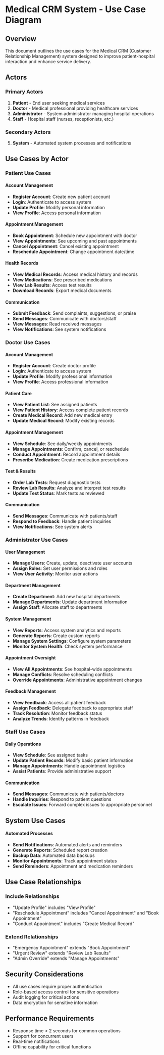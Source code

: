 # Medical CRM System - Use Case Diagram

## Overview

This document outlines the use cases for the Medical CRM (Customer Relationship Management) system designed to improve patient-hospital interaction and enhance service delivery.

## Actors

### Primary Actors

1. **Patient** - End user seeking medical services
2. **Doctor** - Medical professional providing healthcare services
3. **Administrator** - System administrator managing hospital operations
4. **Staff** - Hospital staff (nurses, receptionists, etc.)

### Secondary Actors

5. **System** - Automated system processes and notifications

## Use Cases by Actor

### Patient Use Cases

#### Account Management

- **Register Account**: Create new patient account
- **Login**: Authenticate to access system
- **Update Profile**: Modify personal information
- **View Profile**: Access personal information

#### Appointment Management

- **Book Appointment**: Schedule new appointment with doctor
- **View Appointments**: See upcoming and past appointments
- **Cancel Appointment**: Cancel existing appointment
- **Reschedule Appointment**: Change appointment date/time

#### Health Records

- **View Medical Records**: Access medical history and records
- **View Medications**: See prescribed medications
- **View Lab Results**: Access test results
- **Download Records**: Export medical documents

#### Communication

- **Submit Feedback**: Send complaints, suggestions, or praise
- **Send Messages**: Communicate with doctors/staff
- **View Messages**: Read received messages
- **View Notifications**: See system notifications

### Doctor Use Cases

#### Account Management

- **Register Account**: Create doctor profile
- **Login**: Authenticate to access system
- **Update Profile**: Modify professional information
- **View Profile**: Access professional information

#### Patient Care

- **View Patient List**: See assigned patients
- **View Patient History**: Access complete patient records
- **Create Medical Record**: Add new medical entry
- **Update Medical Record**: Modify existing records

#### Appointment Management

- **View Schedule**: See daily/weekly appointments
- **Manage Appointments**: Confirm, cancel, or reschedule
- **Conduct Appointment**: Record appointment details
- **Prescribe Medication**: Create medication prescriptions

#### Test & Results

- **Order Lab Tests**: Request diagnostic tests
- **Review Lab Results**: Analyze and interpret test results
- **Update Test Status**: Mark tests as reviewed

#### Communication

- **Send Messages**: Communicate with patients/staff
- **Respond to Feedback**: Handle patient inquiries
- **View Notifications**: See system alerts

### Administrator Use Cases

#### User Management

- **Manage Users**: Create, update, deactivate user accounts
- **Assign Roles**: Set user permissions and roles
- **View User Activity**: Monitor user actions

#### Department Management

- **Create Department**: Add new hospital departments
- **Manage Departments**: Update department information
- **Assign Staff**: Allocate staff to departments

#### System Management

- **View Reports**: Access system analytics and reports
- **Generate Reports**: Create custom reports
- **Manage System Settings**: Configure system parameters
- **Monitor System Health**: Check system performance

#### Appointment Oversight

- **View All Appointments**: See hospital-wide appointments
- **Manage Conflicts**: Resolve scheduling conflicts
- **Override Appointments**: Administrative appointment changes

#### Feedback Management

- **View Feedback**: Access all patient feedback
- **Assign Feedback**: Delegate feedback to appropriate staff
- **Track Resolution**: Monitor feedback status
- **Analyze Trends**: Identify patterns in feedback

### Staff Use Cases

#### Daily Operations

- **View Schedule**: See assigned tasks
- **Update Patient Records**: Modify basic patient information
- **Manage Appointments**: Handle appointment logistics
- **Assist Patients**: Provide administrative support

#### Communication

- **Send Messages**: Communicate with patients/doctors
- **Handle Inquiries**: Respond to patient questions
- **Escalate Issues**: Forward complex issues to appropriate personnel

## System Use Cases

#### Automated Processes

- **Send Notifications**: Automated alerts and reminders
- **Generate Reports**: Scheduled report creation
- **Backup Data**: Automated data backups
- **Monitor Appointments**: Track appointment status
- **Send Reminders**: Appointment and medication reminders

## Use Case Relationships

### Include Relationships

- "Update Profile" includes "View Profile"
- "Reschedule Appointment" includes "Cancel Appointment" and "Book Appointment"
- "Conduct Appointment" includes "Create Medical Record"

### Extend Relationships

- "Emergency Appointment" extends "Book Appointment"
- "Urgent Review" extends "Review Lab Results"
- "Admin Override" extends "Manage Appointments"

## Security Considerations

- All use cases require proper authentication
- Role-based access control for sensitive operations
- Audit logging for critical actions
- Data encryption for sensitive information

## Performance Requirements

- Response time < 2 seconds for common operations
- Support for concurrent users
- Real-time notifications
- Offline capability for critical functions

